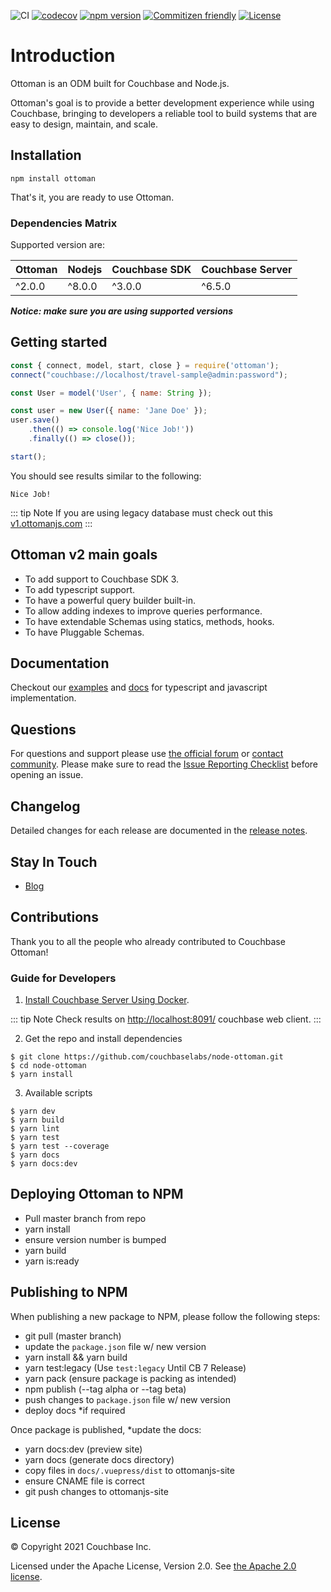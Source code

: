 ![CI](https://github.com/couchbaselabs/node-ottoman/workflows/CI/badge.svg)
[![codecov](https://codecov.io/gh/couchbaselabs/node-ottoman/branch/master/graph/badge.svg)](https://codecov.io/gh/couchbaselabs/node-ottoman)
[![npm version](https://badge.fury.io/js/ottoman.svg)](https://badge.fury.io/js/ottoman)
[![Commitizen friendly](https://img.shields.io/badge/commitizen-friendly-brightgreen.svg)](http://commitizen.github.io/cz-cli/)
[![License](https://img.shields.io/badge/License-Apache%202.0-blue.svg)](https://opensource.org/licenses/Apache-2.0)

# Introduction

Ottoman is an ODM built for Couchbase and Node.js.

Ottoman's goal is to provide a better development experience while using Couchbase,
bringing to developers a reliable tool to build systems that are easy to design, maintain, and scale.

## Installation

```
npm install ottoman
```

That's it, you are ready to use Ottoman.

### Dependencies Matrix

Supported version are:

| Ottoman     | Nodejs      | Couchbase SDK   | Couchbase Server 
| ----------- | ----------- | --------------- | -----------------
| ^2.0.0      | ^8.0.0      |  ^3.0.0         | ^6.5.0

***Notice: make sure you are using supported versions***

## Getting started

```javascript
const { connect, model, start, close } = require('ottoman');
connect("couchbase://localhost/travel-sample@admin:password");

const User = model('User', { name: String });

const user = new User({ name: 'Jane Doe' });
user.save()
    .then(() => console.log('Nice Job!'))
    .finally(() => close());

start();
```

You should see results similar to the following:

```
Nice Job!
```

::: tip Note
If you are using legacy database must check out this [v1.ottomanjs.com](https://v1.ottomanjs.com/)
:::


## Ottoman v2 main goals

- To add support to Couchbase SDK 3.
- To add typescript support.
- To have a powerful query builder built-in.
- To allow adding indexes to improve queries performance.
- To have extendable Schemas using statics, methods, hooks.
- To have Pluggable Schemas.

## Documentation

Checkout our [examples](https://ottomanjs.com/guides/first-app.html)  and [docs](https://ottomanjs.com/guides/quick-start.html) for typescript and javascript implementation.

## Questions

For questions and support please use [the official forum](https://forums.couchbase.com/) or [contact community](http://couchbase.com/communities/nodejs).
Please make sure to read the [Issue Reporting Checklist](https://github.com/couchbaselabs/node-ottoman/issues) before opening an issue.

## Changelog

Detailed changes for each release are documented in the [release notes](https://github.com/couchbaselabs/node-ottoman/releases).

## Stay In Touch

- [Blog](https://blog.couchbase.com/?s=ottoman)

## Contributions

Thank you to all the people who already contributed to Couchbase Ottoman!

### Guide for Developers

1. [Install Couchbase Server Using Docker](https://docs.couchbase.com/server/current/install/getting-started-docker.html).

::: tip Note
Check results on [http://localhost:8091/](http://localhost:8091/) couchbase web client.
:::


2. Get the repo and install dependencies

```
$ git clone https://github.com/couchbaselabs/node-ottoman.git
$ cd node-ottoman
$ yarn install
```

3. Available scripts

```
$ yarn dev
$ yarn build
$ yarn lint
$ yarn test
$ yarn test --coverage
$ yarn docs
$ yarn docs:dev
```

## Deploying Ottoman to NPM

- Pull master branch from repo
- yarn install
- ensure version number is bumped
- yarn build
- yarn is:ready

## Publishing to NPM

When publishing a new package to NPM, please follow the following steps:

- git pull (master branch)
- update the `package.json` file w/ new version
- yarn install && yarn build
- yarn test:legacy (Use `test:legacy` Until CB 7 Release)
- yarn pack (ensure package is packing as intended)
- npm publish (--tag alpha or --tag beta)
- push changes to `package.json` file w/ new version
- deploy docs *if required

Once package is published, *update the docs:

- yarn docs:dev (preview site)
- yarn docs (generate docs directory)
- copy files in `docs/.vuepress/dist` to ottomanjs-site
- ensure CNAME file is correct
- git push changes to ottomanjs-site

## License

© Copyright 2021 Couchbase Inc.

Licensed under the Apache License, Version 2.0.
See [the Apache 2.0 license](http://www.apache.org/licenses/LICENSE-2.0).
